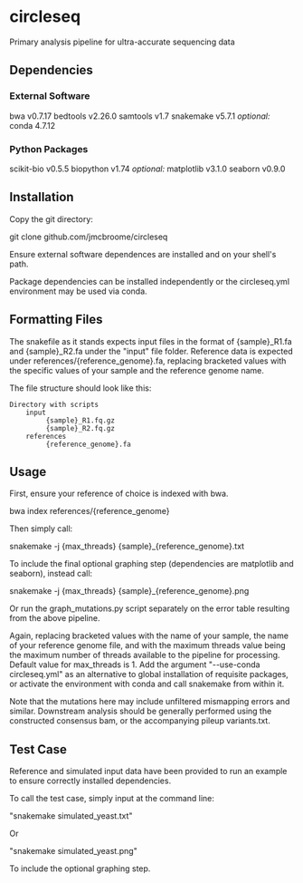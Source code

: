 # circleseq
 Primary analysis pipeline for ultra-accurate sequencing data

## Dependencies
### External Software
bwa v0.7.17
bedtools v2.26.0
samtools v1.7
snakemake v5.7.1
*optional:* conda 4.7.12
### Python Packages
scikit-bio v0.5.5
biopython v1.74
*optional:* matplotlib v3.1.0
seaborn v0.9.0

## Installation
Copy the git directory:

git clone github.com/jmcbroome/circleseq

Ensure external software dependences are installed and on your shell's path.

Package dependencies can be installed independently or the circleseq.yml environment may be used via conda.

## Formatting Files
The snakefile as it stands expects input files in the format of {sample}\_R1.fa and {sample}\_R2.fa under the "input" file folder. 
Reference data is expected under references/{reference_genome}.fa, replacing bracketed values with the specific values of your sample and the reference genome name.

The file structure should look like this:

    Directory with scripts
        input
             {sample}_R1.fq.gz
             {sample}_R2.fq.gz
        references
             {reference_genome}.fa

## Usage
First, ensure your reference of choice is indexed with bwa.

bwa index references/{reference_genome}

Then simply call:

snakemake -j {max_threads} {sample}\_{reference_genome}.txt

To include the final optional graphing step (dependencies are matplotlib and seaborn), instead call:

snakemake -j {max_threads} {sample}\_{reference_genome}.png

Or run the graph_mutations.py script separately on the error table resulting from the above pipeline.

Again, replacing bracketed values with the name of your sample, the name of your reference genome file, and with the maximum threads value being the maximum number of threads available to the pipeline for processing. Default value for max_threads is 1.
Add the argument "--use-conda circleseq.yml" as an alternative to global installation of requisite packages, or activate the environment with conda and call snakemake from within it.

Note that the mutations here may include unfiltered mismapping errors and similar. Downstream analysis should be generally performed using the constructed consensus bam, or the accompanying pileup variants.txt.

## Test Case
Reference and simulated input data have been provided to run an example to ensure correctly installed dependencies. 

To call the test case, simply input at the command line:

"snakemake simulated_yeast.txt"

Or

"snakemake simulated_yeast.png"

To include the optional graphing step.

